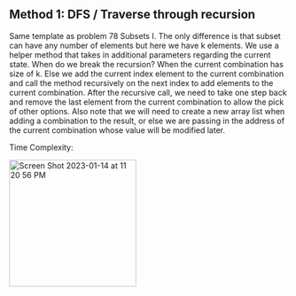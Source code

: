 ## Method 1: DFS / Traverse through recursion

Same template as problem 78 Subsets I. The only difference is that subset can have any number of elements but here we have k elements. We use a helper method that takes in additional parameters regarding the current state. When do we break the recursion? When the current combination has size of k. Else we add the current index element to the current combination and call the method recursively on the next index to add elements to the current combination. After the recursive call, we need to take one step back and remove the last element from the current combination to allow the pick of other options. Also note that we will need to create a new array list when adding a combination to the result, or else we are passing in the address of the current combination whose value will be modified later.

Time Complexity: 

<img width="229" alt="Screen Shot 2023-01-14 at 11 20 56 PM" src="https://user-images.githubusercontent.com/106039830/212524211-b4d3bc87-689b-43d8-9504-c1c513cb0f63.png">
